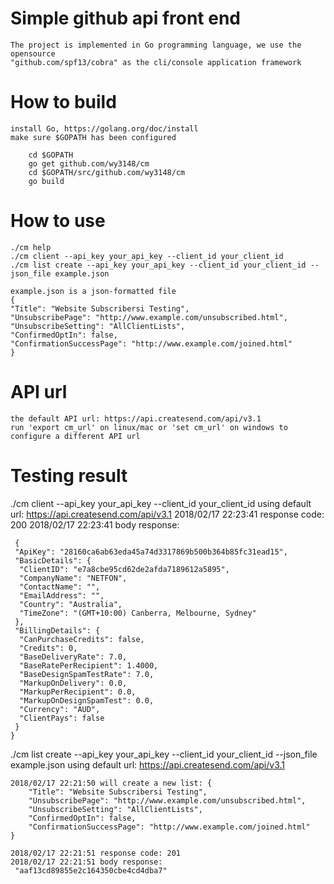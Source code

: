 # Simple github api front end
    The project is implemented in Go programming language, we use the opensource
    "github.com/spf13/cobra" as the cli/console application framework 

# How to build
    install Go, https://golang.org/doc/install
    make sure $GOPATH has been configured

```
    cd $GOPATH
    go get github.com/wy3148/cm
    cd $GOPATH/src/github.com/wy3148/cm
    go build
```

# How to use
    ./cm help
    ./cm client --api_key your_api_key --client_id your_client_id
    ./cm list create --api_key your_api_key --client_id your_client_id --json_file example.json

    example.json is a json-formatted file
    {
    "Title": "Website Subscribersi Testing",
    "UnsubscribePage": "http://www.example.com/unsubscribed.html",
    "UnsubscribeSetting": "AllClientLists",
    "ConfirmedOptIn": false,
    "ConfirmationSuccessPage": "http://www.example.com/joined.html"
    }

# API url
    the default API url: https://api.createsend.com/api/v3.1
    run 'export cm_url' on linux/mac or 'set cm_url' on windows to configure a different API url

# Testing result
./cm client --api_key your_api_key --client_id your_client_id
using default url: https://api.createsend.com/api/v3.1
2018/02/17 22:23:41 response code: 200
2018/02/17 22:23:41 body response:
```
 {
 "ApiKey": "28160ca6ab63eda45a74d3317869b500b364b85fc31ead15",
 "BasicDetails": {
  "ClientID": "e7a8cbe95cd62de2afda7189612a5895",
  "CompanyName": "NETFON",
  "ContactName": "",
  "EmailAddress": "",
  "Country": "Australia",
  "TimeZone": "(GMT+10:00) Canberra, Melbourne, Sydney"
 },
 "BillingDetails": {
  "CanPurchaseCredits": false,
  "Credits": 0,
  "BaseDeliveryRate": 7.0,
  "BaseRatePerRecipient": 1.4000,
  "BaseDesignSpamTestRate": 7.0,
  "MarkupOnDelivery": 0.0,
  "MarkupPerRecipient": 0.0,
  "MarkupOnDesignSpamTest": 0.0,
  "Currency": "AUD",
  "ClientPays": false
 }
}
```



./cm list create --api_key your_api_key --client_id your_client_id --json_file example.json
using default url: https://api.createsend.com/api/v3.1

```
2018/02/17 22:21:50 will create a new list: {
    "Title": "Website Subscribersi Testing",
    "UnsubscribePage": "http://www.example.com/unsubscribed.html",
    "UnsubscribeSetting": "AllClientLists",
    "ConfirmedOptIn": false,
    "ConfirmationSuccessPage": "http://www.example.com/joined.html"
}

2018/02/17 22:21:51 response code: 201
2018/02/17 22:21:51 body response:
 "aaf13cd89855e2c164350cbe4cd4dba7"

```

